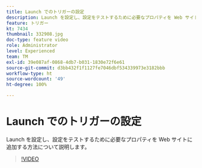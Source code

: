 ```yaml
---
title: Launch でのトリガーの設定
description: Launch を設定し、設定をテストするために必要なプロパティを Web サイトに追加する方法について説明します。
feature: トリガー
kt: 7434
thumbnail: 332908.jpg
doc-type: feature video
role: Administrator
level: Experienced
team: TM
exl-id: 39e087af-0868-4db7-b031-1830e72f6e61
source-git-commit: d3bb432f1f1127fe7046dbf534339973e3182bbb
workflow-type: ht
source-wordcount: '49'
ht-degree: 100%

---
```


# Launch でのトリガーの設定

Launch を設定し、設定をテストするために必要なプロパティを Web サイトに追加する方法について説明します。

>[!VIDEO](https://video.tv.adobe.com/v/332908?quality=12)

